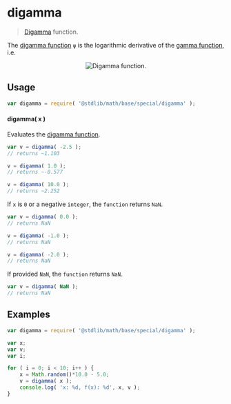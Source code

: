 digamma
===

> [Digamma][digamma-function] function.

<!-- <intro> -->

The [digamma function][digamma-function] `ψ` is the logarithmic derivative of the [gamma function][gamma-function], i.e.

<!-- <equation class="equation" label="eq:digamma_function" align="center" raw="\psi(x) =\frac{d}{dx} \ln{\Gamma(x)}= \frac{\Gamma\,'(x)}{\Gamma(x)}." alt="Digamma function"> -->

<div class="equation" align="center" data-raw-text="\psi(x) =\frac{d}{dx} \ln{\Gamma(x)}= \frac{\Gamma\,'(x)}{\Gamma(x)}." data-equation="eq:digamma_function">
    <img src="" alt="Digamma function.">
    <br>
</div>

<!-- </equation> -->

<!-- </intro> -->


<!-- <usage> -->

## Usage

``` javascript
var digamma = require( '@stdlib/math/base/special/digamma' );
```


#### digamma( x )

Evaluates the [digamma function][digamma-function].

``` javascript
var v = digamma( -2.5 );
// returns ~1.103

v = digamma( 1.0 );
// returns ~-0.577

v = digamma( 10.0 );
// returns ~2.252
```

If `x` is `0` or a negative `integer`, the `function` returns `NaN`.

``` javascript
var v = digamma( 0.0 );
// returns NaN

v = digamma( -1.0 );
// returns NaN

v = digamma( -2.0 );
// returns NaN
```

If provided `NaN`, the `function` returns `NaN`.

``` javascript
var v = digamma( NaN );
// returns NaN
```

<!-- </usage> -->


<!-- <examples> -->

## Examples

``` javascript
var digamma = require( '@stdlib/math/base/special/digamma' );

var x;
var v;
var i;

for ( i = 0; i < 10; i++ ) {
    x = Math.random()*10.0 - 5.0;
    v = digamma( x );
    console.log( 'x: %d, f(x): %d', x, v );
}
```

<!-- </examples> -->


<!-- <links> -->

[digamma-function]: https://en.wikipedia.org/wiki/Digamma_function
[gamma-function]: https://en.wikipedia.org/wiki/Gamma_function

<!-- </links> -->
